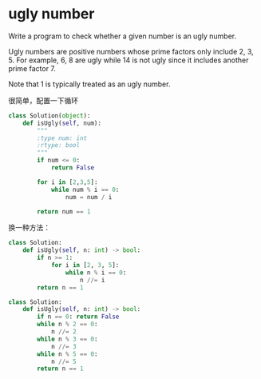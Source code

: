# ugly number

Write a program to check whether a given number is an ugly number.

Ugly numbers are positive numbers whose prime factors only include 2, 3, 5. For example, 6, 8 are ugly while 14 is not ugly since it includes another prime factor 7.

Note that 1 is typically treated as an ugly number.

很简单，配置一下循环

```python
class Solution(object):
    def isUgly(self, num):
        """
        :type num: int
        :rtype: bool
        """
        if num <= 0:
            return False

        for i in [2,3,5]:
            while num % i == 0:
                num = num / i

        return num == 1
```

换一种方法：

```python
class Solution:
    def isUgly(self, n: int) -> bool:
        if n >= 1:
            for i in [2, 3, 5]:
                while n % i == 0:
                    n //= i
        return n == 1
```

```python
class Solution:
    def isUgly(self, n: int) -> bool:
        if n == 0: return False
        while n % 2 == 0:
            n //= 2
        while n % 3 == 0:
            n //= 3
        while n % 5 == 0:
            n //= 5
        return n == 1
```
